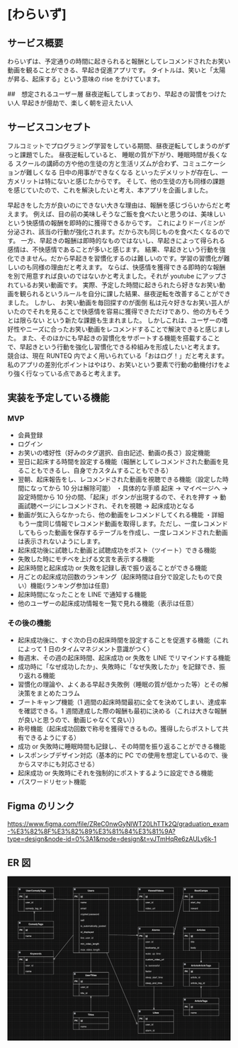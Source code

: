 # [わらいず]

## サービス概要

わらいずは、予定通りの時間に起きられると報酬としてレコメンドされたお笑い動画を観ることができる、早起き促進アプリです。
タイトルは、笑いと「太陽が昇る、起床する」という意味の rise をかけています。

##　想定されるユーザー層
昼夜逆転してしまっており、早起きの習慣をつけたい人
早起きが億劫で、楽しく朝を迎えたい人

## サービスコンセプト

フルコミットでプログラミング学習をしている期間、昼夜逆転してしまうのがずっと課題でした。
昼夜逆転していると、
睡眠の質が下がり、睡眠時間が長くなる
スクールの講師の方や他の生徒の方と生活リズムが合わず、コミュニケーションが難しくなる
日中の用事ができなくなる
といったデメリットが存在し、一方メリットは特にないと感じたからです。
そして、他の生徒の方も同様の課題を感じていたので、これを解決したいと考え、本アプリを企画しました。

早起きをした方が良いのにできない大きな理由は、報酬を感じづらいからだと考えます。
例えば、目の前の美味しそうなご飯を食べたいと思うのは、美味しいという快感情の報酬を即時的に獲得できるからです。
これによりドーパミンが分泌され、該当の行動が強化されます。だから次も同じものを食べたくなるのです。
一方、早起きの報酬は即時的なものではないし、早起きによって得られる感情は、不快感情であることが多いと感じます。
結果、早起きという行動を強化できません。だから早起きを習慣化するのは難しいのです。学習の習慣化が難しいのも同様の理由だと考えます。
ならば、快感情を獲得できる即時的な報酬を別で用意すれば良いのではないかと考えました。それが youtube にアップされているお笑い動画です。
実際、予定した時間に起きられたら好きなお笑い動画を観られるというルールを自分に課した結果、昼夜逆転を改善することができました。
しかし、
お笑い動画を毎回探すのが面倒
私は元々好きなお笑い芸人がいたのでそれを見ることで快感情を容易に獲得できただけであり、他の方もそうとは限らない
という新たな課題も生まれました。
しかしこれは、ユーザーの嗜好性やニーズに合ったお笑い動画をレコメンドすることで解決できると感じました。
また、そのほかにも早起きの習慣化をサポートする機能を搭載することで、早起きという行動を強化し習慣化できる枠組みを形成したいと考えます。
競合は、現在 RUNTEQ 内でよく用いられている「おはログ！」だと考えます。
私のアプリの差別化ポイントはやはり、お笑いという要素で行動の動機付けをより強く行なっている点であると考えます。

## 実装を予定している機能

### MVP

- 会員登録
- ログイン
- お笑いの嗜好性（好みのタグ選択、自由記述、動画の長さ）設定機能
- 翌日に起床する時間を設定する機能（報酬としてレコメンドされた動画を見ることもできるし、自身でカスタムすることもできる）
- 翌朝、起床報告をし、レコメンドされた動画を視聴できる機能（設定した時間になってから 10 分は解除可能）
  ・具体的な手順
  起床 → マイページへ → 設定時間から 10 分の間、「起床」ボタンが出現するので、それを押す → 動画試聴ページにレコメンドされ、それを視聴 → 起床成功となる
- 動画が気に入らなかったら、他の動画をレコメンドしてくれる機能
  ・詳細
  もう一度同じ情報でレコメンド動画を取得します。ただし、一度レコメンドしてもらった動画を保存するテーブルを作成し、一度レコメンドされた動画は表示されないようにします。
- 起床成功後に試聴した動画と試聴成功をポスト（ツイート）できる機能
- 失敗した時にモチベを上げる文言を表示する機能
- 起床時間と起床成功 or 失敗を記録し表で振り返ることができる機能
- 月ごとの起床成功回数のランキング（起床時間は自分で設定したもので良い）機能(ランキング参加は任意)
- 起床時間になったことを LINE で通知する機能
- 他のユーザーの起床成功情報を一覧で見れる機能（表示は任意）

### その後の機能

- 起床成功後に、すぐ次の日の起床時間を設定することを促進する機能（これによって 1 日のタイムマネジメント意識がつく）
- 毎週末、その週の起床時間、起床成功 or 失敗を LINE でリマインドする機能
- 成功時に「なぜ成功したか」、失敗時に「なぜ失敗したか」を記録でき、振り返れる機能
- 習慣化の理論や、よくある早起き失敗例（睡眠の質が低かった等）とその解決策をまとめたコラム
- ブートキャンプ機能（1 週間の起床時間最初に全てを決めてしまい、達成率を確認できる。1 週間達成した際の報酬も最初に決める（これは大きな報酬が良いと思うので、動画じゃなくて良い））
- 称号機能（起床成功回数で称号を獲得できるもの。獲得したらポストして共有できるようにする）
- 成功 or 失敗時に睡眠時間も記録し、その時間を振り返ることができる機能
- レスポンシブデザイン対応（基本的に PC での使用を想定しているので、後からスマホにも対応させる）
- 起床成功 or 失敗時にそれを強制的にポストするように設定できる機能
- パスワードリセット機能

## Figma のリンク

https://www.figma.com/file/ZReC0nwGyNlWT20LhTTk2Q/graduation_exam-%E3%82%8F%E3%82%89%E3%81%84%E3%81%9A?type=design&node-id=0%3A1&mode=design&t=vJTmHqRe6zAULy6k-1

## ER 図

![Alt text](image.png)
